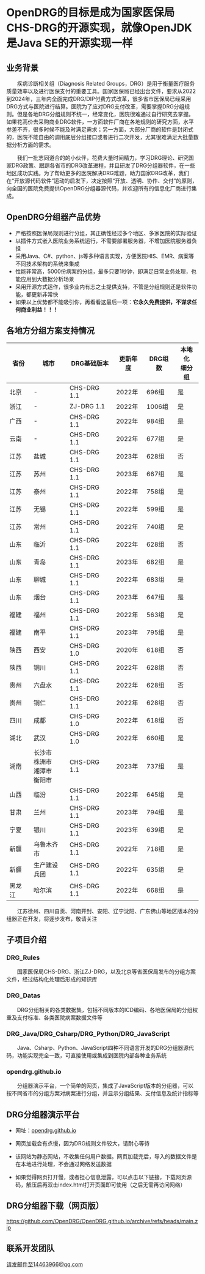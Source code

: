 # OpenDRG的目标是成为国家医保局CHS-DRG的开源实现，就像OpenJDK是Java SE的开源实现一样

## 业务背景

&emsp;&emsp;疾病诊断相关组（Diagnosis Related Groups，DRG）是用于衡量医疗服务质量效率以及进行医保支付的重要工具。国家医保局已经出台文件，要求从2022到2024年，三年内全面完成DRG/DIP付费方式改革，很多省市医保局已经采用DRG方式与医院进行结算。医院为了应对DRG支付改革，需要掌握DRG分组规则。但是各地DRG分组规则不统一，经常变化，医院很难通过自行研究去掌握。如果花高价去采购商业DRG软件，一方面软件厂商在各地规则的研究方面，水平参差不齐，很多时候不能及时满足需求；另一方面，大部分厂商的软件是封闭式的，医院不能自由的调用底层分组接口或者进行二次开发，尤其很难满足大批量数据分析方面的需求。

&emsp;&emsp;我们一批志同道合的的小伙伴，花费大量时间精力，学习DRG理论、研究国家DRG政策、跟踪各省市的DRG改革进程，并且研发了DRG分组器软件，在一些地区成功实践。为了帮助更多的医院解决DRG难题，助力国家DRG改革，我们在“开放源代码软件”运动的启发下，决定按照“开放、透明、协作、交付”的原则，向全国的医院免费提供OpenDRG分组器源代码，并欢迎所有的信息化厂商进行集成。

## OpenDRG分组器产品优势
* 严格按照医保局规则进行分组，其正确性经过多个地区、多家医院的实际验证
* 以插件方式嵌入医院业务系统运行，不需要部署服务器，不增加医院服务器负担
* 采用Java、C#、python、js等多种语言实现，方便医院HIS、EMR、病案等不同技术架构的系统来集成
* 性能非常高，5000份病案的分组，最多只要1秒钟，即满足日常业务处理，也能应用到大数据分析场景
* 采用开源方式运作，很多业内有志之士提供支持，不管是分组规则还是软件功能，都更新非常快
* 如果以上优势都不能吸引你，再看看这最后一项：**它永久免费提供，不谋求任何商业利益！！！**

## 各地方分组方案支持情况
|省份|城市|DRG基础版本|更新年度|DRG组数|本地化<br>细分组|
|-|-|-|-|-|-|
|北京|-|CHS-DRG 1.1|2022年|696组|是|
|浙江|-|ZJ-DRG 1.1|2022年|1006组|是|
|广西|-|CHS-DRG 1.1|2022年|984组|是|
|云南|-|CHS-DRG 1.1|2022年|677组|是|
|江苏|盐城|CHS-DRG 1.1|2023年|628组|否|
|江苏|苏州|CHS-DRG 1.1|2023年|667组|是|
|江苏|泰州|CHS-DRG 1.1|2022年|758组|是|
|江苏|无锡|CHS-DRG 1.1|2022年|599组|是|
|江苏|常州|CHS-DRG 1.1|2022年|740组|是|
|山东|临沂|CHS-DRG 1.1|2022年|628组|否|
|山东|青岛|CHS-DRG 1.1|2023年|682组|是|
|山东|聊城|CHS-DRG 1.1|2022年|683组|是|
|山东|烟台|CHS-DRG 1.1|2023年|647组|是|
|福建|福州|CHS-DRG 1.1|2022年|563组|是|
|福建|南平|CHS-DRG 1.1|2023年|795组|是|
|陕西|西安|CHS-DRG 1.0|2020年|618组|否|
|陕西|铜川|CHS-DRG 1.1|2022年|628组|否|
|贵州|六盘水|CHS-DRG 1.1|2022年|628组|否|
|贵州|铜仁|CHS-DRG 1.1|2022年|628组|否|
|四川|成都|CHS-DRG 1.0|2022年|618组|否|
|湖北|武汉|CHS-DRG 1.0|2022年|660组|是|
|湖南|长沙市<br>株洲市<br>湘潭市<br>衡阳市|CHS-DRG 1.1|2023年|737组|是|
|山西|临汾|CHS-DRG 1.1|2022年|645组|是|
|甘肃|兰州|CHS-DRG 1.1|2023年|794组|是|
|宁夏|银川|CHS-DRG 1.1|2023年|639组|是|
|新疆|乌鲁木齐市|CHS-DRG 1.1|2022年|718组|是|
|新疆|生产建设<br>兵团|CHS-DRG 1.1|2022年|635组|是|
|黑龙江|哈尔滨|CHS-DRG 1.1|2022年|668组|是|

&emsp;&emsp;江苏徐州、四川自贡、河南开封、安阳、辽宁沈阳、广东佛山等地区版本的分组器正在开发，将逐步发布，敬请关注

## 子项目介绍
### DRG_Rules
&emsp;&emsp;国家医保局CHS-DRG、浙江ZJ-DRG，以及北京等省医保局发布的分组方案文件，经过结构化处理后形成的知识库
### DRG_Datas
&emsp;&emsp;DRG分组相关的各类数据集，包括不同版本的ICD编码、各地医保局的分组权重及支付标准、各类医院病案数据文件等
### DRG_Java/DRG_Csharp/DRG_Python/DRG_JavaScript
&emsp;&emsp;Java、Csharp、Python、JavaScript四种不同语言开发的DRG分组器源代码，功能实现完全一致，可直接使用或集成到医院内部各种业务系统
### opendrg.github.io
&emsp;&emsp;分组器演示平台，一个简单的网页，集成了JavaScript版本的分组器，可以按不同省市的分组方案对病案进行分组，并显示分组结果、支付信息及统计指标等

## DRG分组器演示平台 
* 网址：[opendrg.github.io](https://opendrg.github.io/)

* 网页加载会有点慢，因为DRG规则文件较大，请耐心等待

* 该网站为静态网站，不收集任何用户数据。网页加载完后，导入的数据文件是在本地进行处理，不会通过网络发送数据

* 如果觉得网页打开慢，或者担心信息泄露，可以点击以下链接，下载网页源码，解压后再双击index.html打开页面即可使用（之后无需再访问网络）

## DRG分组器下载（网页版）
https://github.com/OpenDRG/OpenDRG.github.io/archive/refs/heads/main.zip

## 联系开发团队
请发邮件至14463966@qq.com
